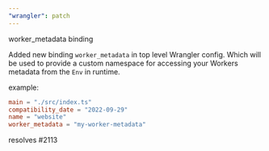 ```yaml
---
"wrangler": patch
---
```


worker_metadata binding

Added new binding `worker_metadata` in top level Wrangler config. Which will be used to provide a custom namespace for accessing your Workers
metadata from the `Env` in runtime.

example:

```toml
main = "./src/index.ts"
compatibility_date = "2022-09-29"
name = "website"
worker_metadata = "my-worker-metadata"
```

resolves #2113
